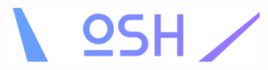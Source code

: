    
<p align="center">
  <img src="https://github.com/O-Schell/OSH/blob/main/Ressources/OSH.jpg?raw=true" alt="O S H Banner">
</p>
